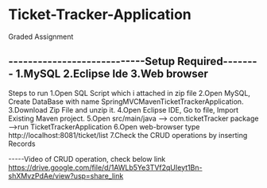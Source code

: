 # Ticket-Tracker-Application
Graded Assignment

----------------------------Setup Required--------
1.MySQL
2.Eclipse Ide
3.Web browser
--------------------------------------------------
Steps to run
1.Open SQL Script which i attached in zip file
2.Open MySQL, Create DataBase with name SpringMVCMavenTicketTrackerApplication.
3.Download Zip File and unzip it.
4.Open Eclipse IDE, Go to file, Import Existing Maven project.
5.Open src/main/java  -->  com.ticketTracker package -->run TicketTrackerApplication
6.Open web-browser type http://localhost:8081/ticket/list
7.Check the CRUD operations by inserting Records

-----Video of CRUD operation, check below link
https://drive.google.com/file/d/1AWLb5Ye3TVf2qUIeyt1Bn-shXMvzPdAe/view?usp=share_link
